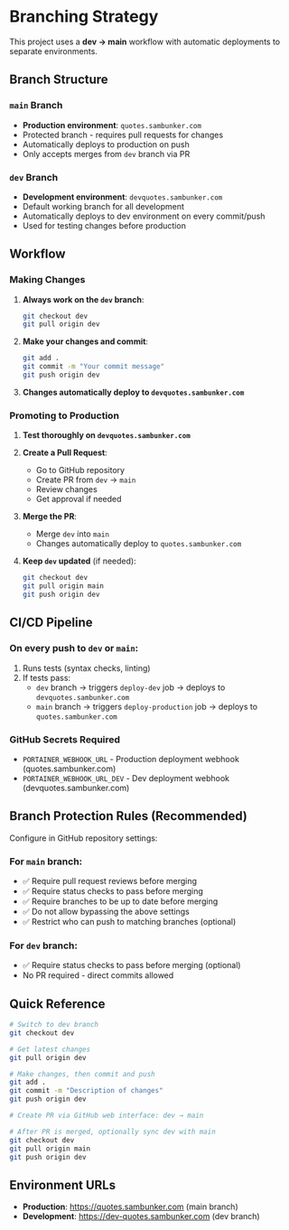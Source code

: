 # Branching Strategy

This project uses a **dev → main** workflow with automatic deployments to separate environments.

## Branch Structure

### `main` Branch
- **Production environment**: `quotes.sambunker.com`
- Protected branch - requires pull requests for changes
- Automatically deploys to production on push
- Only accepts merges from `dev` branch via PR

### `dev` Branch
- **Development environment**: `devquotes.sambunker.com`
- Default working branch for all development
- Automatically deploys to dev environment on every commit/push
- Used for testing changes before production

## Workflow

### Making Changes

1. **Always work on the `dev` branch**:
   ```bash
   git checkout dev
   git pull origin dev
   ```

2. **Make your changes and commit**:
   ```bash
   git add .
   git commit -m "Your commit message"
   git push origin dev
   ```

3. **Changes automatically deploy to `devquotes.sambunker.com`**

### Promoting to Production

1. **Test thoroughly on `devquotes.sambunker.com`**

2. **Create a Pull Request**:
   - Go to GitHub repository
   - Create PR from `dev` → `main`
   - Review changes
   - Get approval if needed

3. **Merge the PR**:
   - Merge `dev` into `main`
   - Changes automatically deploy to `quotes.sambunker.com`

4. **Keep `dev` updated** (if needed):
   ```bash
   git checkout dev
   git pull origin main
   git push origin dev
   ```

## CI/CD Pipeline

### On every push to `dev` or `main`:
1. Runs tests (syntax checks, linting)
2. If tests pass:
   - `dev` branch → triggers `deploy-dev` job → deploys to `devquotes.sambunker.com`
   - `main` branch → triggers `deploy-production` job → deploys to `quotes.sambunker.com`

### GitHub Secrets Required

- `PORTAINER_WEBHOOK_URL` - Production deployment webhook (quotes.sambunker.com)
- `PORTAINER_WEBHOOK_URL_DEV` - Dev deployment webhook (devquotes.sambunker.com)

## Branch Protection Rules (Recommended)

Configure in GitHub repository settings:

### For `main` branch:
- ✅ Require pull request reviews before merging
- ✅ Require status checks to pass before merging
- ✅ Require branches to be up to date before merging
- ✅ Do not allow bypassing the above settings
- ✅ Restrict who can push to matching branches (optional)

### For `dev` branch:
- ✅ Require status checks to pass before merging (optional)
- No PR required - direct commits allowed

## Quick Reference

```bash
# Switch to dev branch
git checkout dev

# Get latest changes
git pull origin dev

# Make changes, then commit and push
git add .
git commit -m "Description of changes"
git push origin dev

# Create PR via GitHub web interface: dev → main

# After PR is merged, optionally sync dev with main
git checkout dev
git pull origin main
git push origin dev
```

## Environment URLs

- **Production**: https://quotes.sambunker.com (main branch)
- **Development**: https://dev-quotes.sambunker.com (dev branch)
